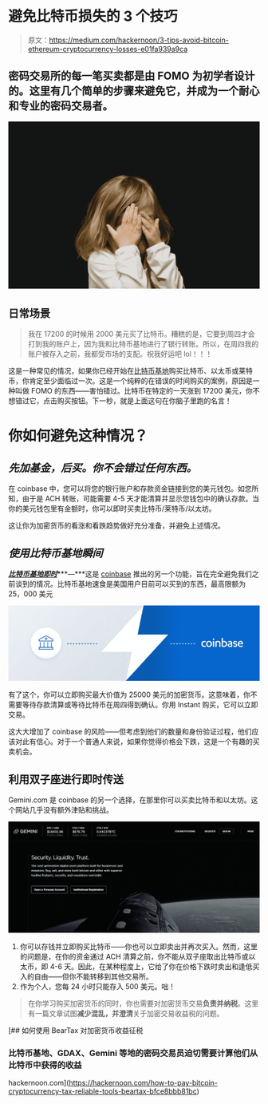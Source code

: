 # 避免比特币损失的 3 个技巧

> 原文：<https://medium.com/hackernoon/3-tips-avoid-bitcoin-ethereum-cryptocurrency-losses-e01fa939a9ca>

## 密码交易所的每一笔买卖都是由 FOMO 为初学者设计的。这里有几个简单的步骤来避免它，并成为一个耐心和专业的密码交易者。

![](img/f45fa49f9a1f9050c64db9819ee5f76c.png)

## 日常场景

> 我在 17200 的时候用 2000 美元买了比特币。糟糕的是，它要到周四才会打到我的账户上，因为我和比特币基地进行了银行转账。所以，在周四我的账户被存入之前，我都受市场的支配。祝我好运吧 lol！！！

这是一种常见的情况，如果你已经开始在[比特币基地](https://www.coinbase.com/join/5922da0103b62e7e9e6b9df8)购买比特币、以太币或莱特币，你肯定至少面临过一次。这是一个纯粹的在错误的时间购买的案例，原因是一种叫做 FOMO 的东西——害怕错过。比特币在特定的一天涨到 17200 美元，你不想错过它，点击购买按钮。下一秒，就是上面这句在你脑子里跑的名言！

# 你如何避免这种情况？

## *先加基金，后买。你不会错过任何东西。*

在 coinbase 中，您可以将您的银行账户和存款资金链接到您的美元钱包。如您所知，由于是 ACH 转账，可能需要 4-5 天才能清算并显示您钱包中的确认存款。当你的美元钱包里有金额时，你可以即时买卖比特币/莱特币/以太坊。

这让你为加密货币的看涨和看跌趋势做好充分准备，并避免上述情况。

## *使用比特币基地瞬间*

[***比特币基地即时***](https://blog.coinbase.com/announcing-instant-bitcoin-ethereum-and-litecoin-purchases-on-coinbase-c29d8a94e152)***—***这是 [coinbase](https://www.coinbase.com/join/5922da0103b62e7e9e6b9df8) 推出的另一个功能，旨在完全避免我们之前谈到的情况。比特币基地速食是美国用户目前可以买到的东西，最高限额为 25，000 美元

![](img/38e89a3c96ed343cbdbcdf221012066d.png)

有了这个，你可以立即购买最大价值为 25000 美元的加密货币。这意味着，你不需要等待存款清算或等待比特币在周四得到确认。你用 Instant 购买，它可以立即交易。

这大大增加了 coinbase 的风险——但考虑到他们的数量和身份验证过程，他们应该对此有信心。对于一个普通人来说，如果你觉得价格会下跌，这是一个有趣的买卖机会。

## 利用双子座进行即时传送

Gemini.com 是 coinbase 的另一个选择，在那里你可以买卖比特币和以太坊。这个网站几乎没有额外津贴和挑战。

![](img/322e82fb424635e65663eea61952ce24.png)

1.  你可以存钱并立即购买比特币——你也可以立即卖出并再次买入。然而，这里的问题是，在你的资金通过 ACH 清算之前，你不能从双子座取出比特币或以太币，即 4-6 天。因此，在某种程度上，它给了你在价格下跌时卖出和逢低买入的自由——但你不能转移到其他交易所。
2.  作为个人，您每 24 小时只能存入 500 美元。咄！

> 在你学习购买加密货币的同时，你也需要对加密货币交易**负责并纳税**。这里有一篇文章试图**减少混乱，并澄清**关于加密交易收益税的问题。

[](https://hackernoon.com/how-to-pay-bitcoin-cryptocurrency-tax-reliable-tools-beartax-bfce8bbb81bc) [## 如何使用 BearTax 对加密货币收益征税

### 比特币基地、GDAX、Gemini 等地的密码交易员迫切需要计算他们从比特币中获得的收益

hackernoon.com](https://hackernoon.com/how-to-pay-bitcoin-cryptocurrency-tax-reliable-tools-beartax-bfce8bbb81bc)